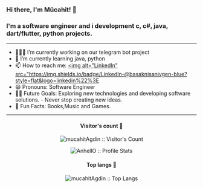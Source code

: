 ### Hi there, I'm Mücahit! 👋

### I'm a software engineer and i development c, c#, java, dart/flutter, python projects.

--- 
- 👩🏻‍💻 I’m currently working on our telegram bot project
- 🌱 I’m currently learning java, python
- 📫 How to reach me: <a href="https://www.linkedin.com/in/basak-nisan-ivgen-a87939202/" target="_blank"><img alt="LinkedIn" src="https://img.shields.io/badge/LinkedIn-@basaknisanivgen-blue?style=flat&logo=linkedin%22%3E</a>
- 😄 Pronouns: Software Engineer
- 💪🏼 Future Goals: Exploring new technologies and developing software solutions. - Never stop creating new ideas.
- 🌸 Fun Facts: Books,Music and Games.
---
<h4 align="center">Visitor's count 👀</h4>
<p align="center"><img src="https://profile-counter.glitch.me/%7mucahitAgdin%7D/count.svg" alt="mucahitAgdin :: Visitor's Count" /></p>

<p align="center"><img src="https://github-readme-stats.vercel.app/api?username=mucahitAgdin&show_icons=true&theme=radical" alt="AnhellO :: Profile Stats" /></p>

<h4 align="center">Top langs 🔮</h4>
<p align="center"><img src="https://github-readme-stats.vercel.app/api/top-langs/?username=mucahitAgdin&layout=compact" alt="mucahitAgdin :: Top Langs" /></p>


 
  </tbody>
</table>
